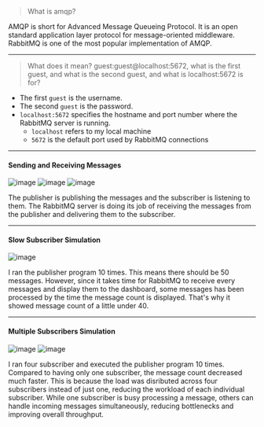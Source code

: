 > What is amqp?

AMQP is short for Advanced Message Queueing Protocol. It is an open standard application layer protocol for message-oriented middleware. RabbitMQ is one of the most popular implementation of AMQP.

---

> What does it mean? guest:guest@localhost:5672, what is the first guest, and what is the second guest, and what is localhost:5672 is for?

- The first `guest` is the username.
- The second `guest` is the password.
- `localhost:5672` specifies the hostname and port number where the RabbitMQ server is running.
  - `localhost` refers to my local machine
  - `5672` is the default port used by RabbitMQ connections

---

#### Sending and Receiving Messages

![image](https://github.com/user-attachments/assets/268aac37-77a6-4b55-9f06-fa3a8416b977)
![image](https://github.com/user-attachments/assets/d073e242-7677-45d9-9152-9437a2c1dc98)
![image](https://github.com/user-attachments/assets/53adb56d-995e-4655-8f22-8b50bc9420c6)

The publisher is publishing the messages and the subscriber is listening to them. The RabbitMQ server is doing its job of receiving the messages from the publisher and delivering them to the subscriber.

---

#### Slow Subscriber Simulation

![image](https://github.com/user-attachments/assets/e10fbce2-6e13-4137-baf7-d9e0253ec07a)

I ran the publisher program 10 times. This means there should be 50 messages. However, since it takes time for RabbitMQ to receive every messages and display them to the dashboard, some messages has been processed by the time the message count is displayed. That's why it showed message count of a little under 40.

---

#### Multiple Subscribers Simulation

![image](https://github.com/user-attachments/assets/6572e365-2808-487c-ace3-4fa876983da2)
![image](https://github.com/user-attachments/assets/23988da6-7c0e-48ea-8114-7df41b1665fc)

I ran four subscriber and executed the publisher program 10 times. Compared to having only one subscriber, the message count decreased much faster. This is because the load was disributed across four subscribers instead of just one, reducing the workload of each individual subscriber. While one subscriber is busy processing a message, others can handle incoming messages simultaneously, reducing bottlenecks and improving overall throughput.
